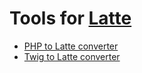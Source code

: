 Tools for [Latte](https://latte.nette.org)
==========================================

- [PHP to Latte converter](https://php2latte.nette.org)
- [Twig to Latte converter](https://twig2latte.nette.org)
